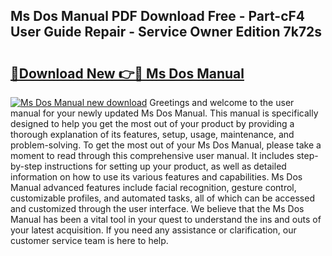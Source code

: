 ## Ms Dos Manual PDF Download Free - Part-cF4 User Guide Repair - Service Owner Edition 7k72s

# <h2><a href="http://cf14287.oget.top/?id=Ms+Dos+Manual">🔗Download New 👉🔴 Ms Dos Manual</a></h2>

[![Ms Dos Manual new download](https://i.imgur.com/5g1atiW.png)](http://cf14287.oget.top/?id=Ms+Dos+Manual)
Greetings and welcome to the user manual for your newly updated Ms Dos Manual. This manual is specifically designed to help you get the most out of your product by providing a thorough explanation of its features, setup, usage, maintenance, and problem-solving. To get the most out of your Ms Dos Manual, please take a moment to read through this comprehensive user manual. It includes step-by-step instructions for setting up your product, as well as detailed information on how to use its various features and capabilities. Ms Dos Manual advanced features include facial recognition, gesture control, customizable profiles, and automated tasks, all of which can be accessed and customized through the user interface. We believe that the Ms Dos Manual has been a vital tool in your quest to understand the ins and outs of your latest acquisition. If you need any assistance or clarification, our customer service team is here to help.
